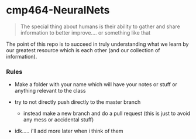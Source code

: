 # cmp464-NeuralNets
>The special thing about humans is their ability to gather and share information to better improve.... or something like that

The point of this repo is to succeed in truly understanding what we learn by our greatest resource which is each other (and our collection of information). 

### Rules
- Make a folder with your name which will have your notes or stuff or anything relevant to the class
- try to not directly push directly to the master branch
  - instead make a new branch and do a pull request (this is just to avoid any mess or accidental stuff)

- idk..... i'll add more later when i think of them

